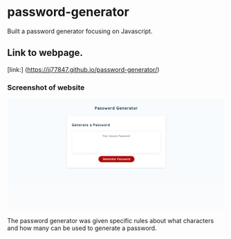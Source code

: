 # password-generator

Built a password generator focusing on Javascript.

## Link to webpage.

[link:] (https://jj77847.github.io/password-generator/)

### Screenshot of website

![website](assets/images/password-generator-screenshot.png)

The password generator was given specific rules about what characters and how many can be used to generate a password.
